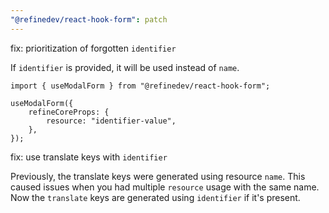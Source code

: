 ```yaml
---
"@refinedev/react-hook-form": patch
---
```


fix: prioritization of forgotten `identifier`

If `identifier` is provided, it will be used instead of `name`.

```tsx
import { useModalForm } from "@refinedev/react-hook-form";

useModalForm({
    refineCoreProps: {
        resource: "identifier-value",
    },
});
```

fix: use translate keys with `identifier`

Previously, the translate keys were generated using resource `name`. This caused issues when you had multiple `resource` usage with the same name. Now the `translate` keys are generated using `identifier` if it's present.
